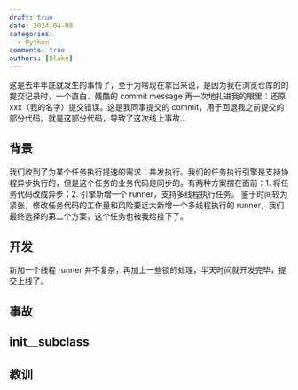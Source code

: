 ```yaml
---
draft: true 
date: 2024-04-08
categories:
  - Python
comments: true
authors: [Blake]
---
```

这是去年年底就发生的事情了，至于为啥现在拿出来说，是因为我在浏览仓库的的提交记录时，一个直白、残酷的 commit message 再一次地扎进我的眼里：还原 xxx（我的名字）提交错误。这是我同事提交的 commit，用于回退我之前提交的部分代码。就是这部分代码，导致了这次线上事故...

<!-- more -->
## 背景

我们收到了为某个任务执行提速的需求：并发执行。我们的任务执行引擎是支持协程异步执行的，但是这个任务的业务代码是同步的。有两种方案摆在面前：1. 将任务代码改成异步；2. 引擎新增一个 runner，支持多线程执行任务。 
鉴于时间较为紧张，修改任务代码的工作量和风险要远大新增一个多线程执行的 runner，我们最终选择的第二个方案，这个任务也被我给接下了。

## 开发

新加一个线程 runner 并不复杂，再加上一些锁的处理，半天时间就开发完毕，提交上线了。

## 事故


## __init__subclass__

## 教训



